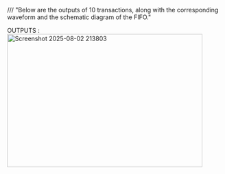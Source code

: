 /// "Below are the outputs of 10 transactions, along with the corresponding waveform and the schematic diagram of the FIFO."


OUTPUTS : <img width="455" height="311" alt="Screenshot 2025-08-02 213803" src="https://github.com/user-attachments/assets/cbfeef19-a80d-404d-a90f-ff16f5e78650" />

